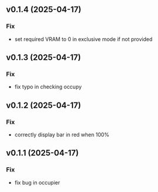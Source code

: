 ## v0.1.4 (2025-04-17)

### Fix

- set required VRAM to 0 in exclusive mode if not provided

## v0.1.3 (2025-04-17)

### Fix

- fix typo in checking occupy

## v0.1.2 (2025-04-17)

### Fix

- correctly display bar in red when 100%

## v0.1.1 (2025-04-17)

### Fix

- fix bug in occupier
